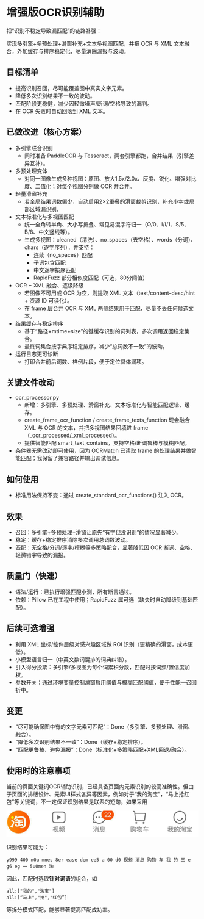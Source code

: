 # 增强版OCR识别辅助

把“识别不稳定导致漏匹配”的链路补强：

实现多引擎+多预处理+滑窗补充+文本多视图匹配，并把 OCR 与 XML 文本融合，外加缓存与排序稳定化，尽量消除漏报与波动。

## 目标清单
- 提高识别召回，尽可能覆盖图中真实文字元素。
- 降低多次识别结果不一致的波动。
- 匹配阶段更稳健，减少因轻微噪声/断词/空格导致的漏判。
- 在 OCR 失败时自动回落到 XML 文本。

## 已做改进（核心方案）
- 多引擎联合识别
  - 同时准备 PaddleOCR 与 Tesseract，两套引擎都跑，合并结果（引擎差异互补）。
- 多预处理变体
  - 对同一图像生成多种视图：原图、放大1.5x/2.0x、灰度、锐化、增强对比度、二值化；对每个视图分别做 OCR 并合并。
- 轻量滑窗补充
  - 若全局结果词数偏少，自动启用2×2重叠的滑窗裁剪识别，补充小字或局部区域漏识别。
- 文本标准化与多视图匹配
  - 统一全角转半角、大小写折叠、常见易混字符归一（O/0、l/I/1、S/5、B/8、中文竖线等）。
  - 生成多视图：cleaned（清洗）、no_spaces（去空格）、words（分词）、chars（逐字序列），并支持：
    - 连续（no_spaces）匹配
    - 子词包含匹配
    - 中文逐字按序匹配
    - RapidFuzz 部分相似度匹配（可选，80分阈值）
- OCR + XML 融合、逐级降级
  - 若图像不可用或 OCR 为空，则提取 XML 文本（text/content-desc/hint + 资源 ID 可读化）。
  - 在 frame 层合并 OCR 与 XML 两侧结果用于匹配，尽量不丢任何候选文本。
- 结果缓存与稳定排序
  - 基于“路径+mtime+size”的键缓存识别的词列表，多次调用返回稳定集合。
  - 最终词集合按字典序稳定排序，减少“总词数不一致”的波动。
- 运行日志更可诊断
  - 打印合并前后词数、样例片段，便于定位具体漏项。

## 关键文件改动
- ocr_processor.py
  - 新增：多引擎、多预处理、滑窗补充、文本标准化与智能匹配逻辑、缓存。
  - create_frame_ocr_function / create_frame_texts_function 现会融合 XML 与 OCR 的文本，并把多视图结果回填进 frame（_ocr_processed/_xml_processed）。
  - 提供智能匹配 smart_text_contains，支持空格/断词鲁棒与模糊匹配。
- 条件器无需改动即可使用，因为 OCRMatch 已读取 frame 的处理结果并做智能匹配；我保留了兼容路径并输出调试信息。

## 如何使用
- 标准用法保持不变：通过 create_standard_ocr_functions() 注入 OCR。


## 效果
- 召回：多引擎+多预处理+滑窗让原先“有字但没识别”的情况显著减少。
- 稳定：缓存+稳定排序消除多次调用总词数波动。
- 匹配：无空格/分词/逐字/模糊等多策略配合，显著降低因 OCR 断词、空格、轻微错字导致的漏报。

## 质量门（快速）
- 语法/运行：已执行增强匹配小测，所有断言通过。
- 依赖：Pillow 已在工程中使用；RapidFuzz 属可选（缺失时自动降级到基础匹配）。

## 后续可选增强
- 利用 XML 坐标/控件层级对感兴趣区域做 ROI 识别（更精确的滑窗，成本更低）。
- 小模型语言归一（中英文数词混排的词典纠错）。
- 引入得分投票：多引擎/多视图为每个词累积分数，匹配时按词频/置信度加权。
- 参数开关：通过环境变量控制滑窗启用阈值与模糊匹配阈值，便于性能—召回折中。

## 变更
- “尽可能确保图中有的文字元素可匹配”：Done（多引擎、多预处理、滑窗、融合）。
- “降低多次识别结果不一致”：Done（缓存+稳定排序）。
- “匹配更鲁棒、避免漏报”：Done（标准化+多策略匹配+XML回退/融合）。

## 使用时的注意事项

当前的页面关键词OCR辅助识别，已经具备页面内元素识别的较高准确性。但由于页面的排版设计、元素UI样式各异等因素，例如对于“我的淘宝”，“马上抢红包”等关键词，不一定保证识别结果是联系的短句，如果采用 


![alt text](./images/识别示例.png)

识别结果可能为：
```
y999 400 m0u mnes 8er ease dem ee5 a 00 d0 视频 消息 购物 车 我 的 三 e g6 eg 一 5u0men 淘
```
因此，匹配时选取**针对词语**的组合，如
```
all:["我的","淘宝"]
all:[“马上","抢","红包”]
```
等拆分模式匹配，能够显著提高匹配成功率。
